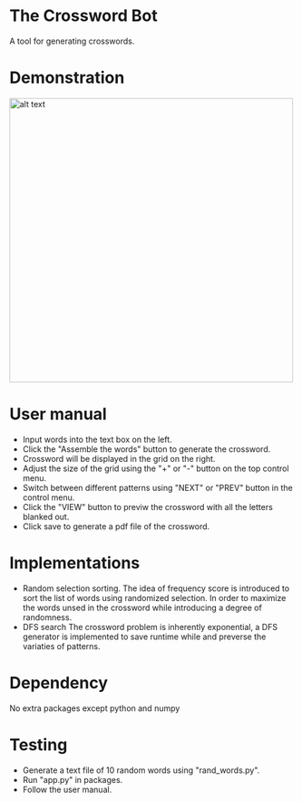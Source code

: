 # The Crossword Bot
A tool for generating crosswords.

# Demonstration
<img src="https://user-images.githubusercontent.com/77133684/133922297-784bc166-5734-4452-bd49-ffa0d4d030b9.png" alt="alt text" width="500" height="500">

# User manual
- Input words into the text box on the left.
- Click the "Assemble the words" button to generate the crossword.
- Crossword will be displayed in the grid on the right.
- Adjust the size of the grid using the "+" or "-" button on the top control menu.
- Switch between different patterns using "NEXT" or "PREV" button in the control menu.
- Click the "VIEW" button to previw the crossword with all the letters blanked out.
- Click save to generate a pdf file of the crossword.

# Implementations
- Random selection sorting.
The idea of frequency score is introduced to sort the list of words using randomized selection.
In order to maximize the words unsed in the crossword while introducing a degree of randomness.
- DFS search
The crossword problem is inherently exponential, a DFS generator is implemented to save runtime while and preverse the variaties of patterns.

# Dependency
No extra packages except python and numpy

# Testing
- Generate a text file of 10 random words using "rand_words.py".
- Run "app.py" in packages.
- Follow the user manual.
